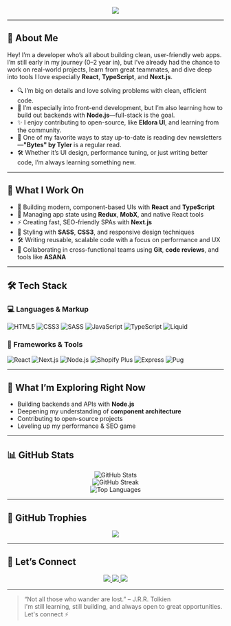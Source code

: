<p align="center">
  <img src="https://readme-typing-svg.herokuapp.com?font=Fira+Code&size=24&duration=3000&pause=1000&color=FACC15&center=true&vCenter=true&width=500&lines=Hi+there%2C+I'm+Gandalf+Hash+%F0%9F%91%8B;+Developer+%7C+Full-Stack+Wizard+%F0%9F%A7%99%E2%80%8D%E2%99%82%EF%B8%8F" />
</p>

---

## 🧠 About Me

Hey! I’m a  developer who’s all about building clean, user-friendly web apps. I’m still early in my journey (0–2 year in), but I’ve already had the chance to work on real-world projects, learn from great teammates, and dive deep into tools I love especially **React**, **TypeScript**, and **Next.js**.

- 🔍 I’m big on details and love solving problems with clean, efficient code.
- 🎯 I’m especially into front-end development, but I’m also learning how to build out backends with **Node.js**—full-stack is the goal.
- ✨ I enjoy contributing to open-source, like **Eldora UI**, and learning from the community.
- 🧠 One of my favorite ways to stay up-to-date is reading dev newsletters—**"Bytes" by Tyler** is a regular read.
- 🛠️ Whether it’s UI design, performance tuning, or just writing better code, I’m always learning something new.

---

## 💼 What I Work On

- 🧩 Building modern, component-based UIs with **React** and **TypeScript**
- 🔁 Managing app state using **Redux**, **MobX**, and native React tools
- ⚡ Creating fast, SEO-friendly SPAs with **Next.js**
- 🎨 Styling with **SASS**, **CSS3**, and responsive design techniques
- 🛠️ Writing reusable, scalable code with a focus on performance and UX
- 🤝 Collaborating in cross-functional teams using **Git**, **code reviews**, and tools like **ASANA**

---

## 🛠️ Tech Stack

### 💻 Languages & Markup  
![HTML5](https://img.shields.io/badge/-HTML5-E34F26?style=for-the-badge&logo=html5&logoColor=white)
![CSS3](https://img.shields.io/badge/-CSS3-1572B6?style=for-the-badge&logo=css3&logoColor=white)
![SASS](https://img.shields.io/badge/-SASS-CC6699?style=for-the-badge&logo=sass&logoColor=white)
![JavaScript](https://img.shields.io/badge/-JavaScript-F7DF1E?style=for-the-badge&logo=javascript&logoColor=black)
![TypeScript](https://img.shields.io/badge/-TypeScript-3178C6?style=for-the-badge&logo=typescript&logoColor=white)
![Liquid](https://img.shields.io/badge/-Liquid-000000?style=for-the-badge&logo=shopify&logoColor=white)


### 🧩 Frameworks & Tools  
![React](https://img.shields.io/badge/-React-61DAFB?style=for-the-badge&logo=react&logoColor=black)
![Next.js](https://img.shields.io/badge/-Next.js-000000?style=for-the-badge&logo=next.js&logoColor=white)
![Node.js](https://img.shields.io/badge/-Node.js-339933?style=for-the-badge&logo=node.js&logoColor=white)
![Shopify Plus](https://img.shields.io/badge/-Shopify%20Plus-96BF48?style=for-the-badge&logo=shopify&logoColor=white)
![Express](https://img.shields.io/badge/-Express.js-000000?style=for-the-badge&logo=express&logoColor=white)
![Pug](https://img.shields.io/badge/-Pug.js-A86454?style=for-the-badge&logo=pug&logoColor=white)



---

## 🔭 What I’m Exploring Right Now

- Building backends and APIs with **Node.js**
- Deepening my understanding of **component architecture**
- Contributing to open-source projects
- Leveling up my performance & SEO game

---

## 📊 GitHub Stats

<p align="center">
  <img src="https://github-readme-stats.vercel.app/api?username=gandalf-hash&show_icons=true&theme=radical" alt="GitHub Stats" />
  <br />
  <img src="https://streak-stats.demolab.com?user=gandalf-hash&theme=radical&hide_border=true" alt="GitHub Streak" />
  <br />
  <img src="https://github-readme-stats.vercel.app/api/top-langs/?username=gandalf-hash&layout=compact&theme=radical" alt="Top Languages" />
</p>

---

## 🏅 GitHub Trophies

<p align="center">
  <img src="https://github-profile-trophy.vercel.app/?username=gandalf-hash&theme=onedark&row=1&column=6" />
</p>

---

## 🤝 Let’s Connect

<p align="center">
  <a href="https://github.com/gandalf-hash">
    <img src="https://img.shields.io/badge/-GitHub-181717?style=for-the-badge&logo=github&logoColor=white" />
  </a>
  <a href="https://www.linkedin.com/in/tshepiso-johannes/">
    <img src="https://img.shields.io/badge/-LinkedIn-0A66C2?style=for-the-badge&logo=linkedin&logoColor=white" />
  </a>
  <a href="mailto:tshepisophetoane@yahoo.com">
    <img src="https://img.shields.io/badge/-Email-D14836?style=for-the-badge&logo=gmail&logoColor=white" />
  </a>
</p>

---

> “Not all those who wander are lost.” – J.R.R. Tolkien  
> I'm still learning, still building, and always open to great opportunities. Let's connect ⚡
